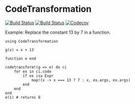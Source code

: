 # CodeTransformation

[![Build Status](https://travis-ci.com/perrutquist/CodeTransformation.jl.svg?branch=master)](https://travis-ci.com/perrutquist/CodeTransformation.jl)
[![Build Status](https://ci.appveyor.com/api/projects/status/github/perrutquist/CodeTransformation.jl?svg=true)](https://ci.appveyor.com/project/perrutquist/CodeTransformation-jl)
[![Codecov](https://codecov.io/gh/perrutquist/CodeTransformation.jl/branch/master/graph/badge.svg)](https://codecov.io/gh/perrutquist/CodeTransformation.jl)

Example: Replace the constant 13 by 7 in a function.
```
using CodeTransformation

g(x) = x + 13

function e end

codetransform!(g => e) do ci
    for ex in ci.code
        if ex isa Expr
            map!(x -> x === 13 ? 7 : x, ex.args, ex.args)
        end
    end
end
e(1) # returns 8
```
